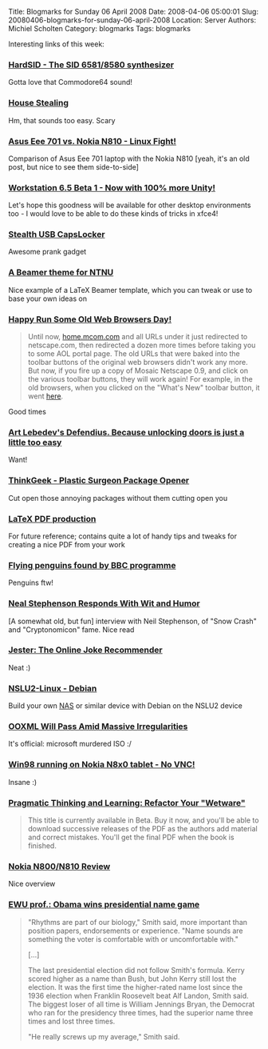 Title: Blogmarks for Sunday 06 April 2008
Date: 2008-04-06 05:00:01
Slug: 20080406-blogmarks-for-sunday-06-april-2008
Location: Server
Authors: Michiel Scholten
Category: blogmarks
Tags: blogmarks

<p>Interesting links of this week:</p>
<h3><a href="http://www.hardsid.com/">HardSID - The SID 6581/8580 synthesizer</a></h3>
<p>Gotta love that Commodore64 sound!</p>
<h3><a href="http://www.fbi.gov/page2/march08/housestealing_032508.html">House Stealing</a></h3>
<p>Hm, that sounds too easy. Scary</p>
<h3><a href="http://www.ultramobilegeek.com/2007/11/asus-eee-701-vs-nokia-n810-linux-fight.html">Asus Eee 701 vs. Nokia N810 - Linux Fight!</a></h3>
<p>Comparison of Asus Eee 701 laptop with the Nokia N810 [yeah, it's an old post, but nice to see them side-to-side]</p>
<h3><a href="http://www.chipx86.com/blog/?p=250">Workstation 6.5 Beta 1 - Now with 100% more Unity!</a></h3>
<p>Let's hope this goodness will be available for other desktop environments too - I would love to be able to do these kinds of tricks in xfce4!</p>
<h3><a href="http://macetech.com/blog/?q=node/46">Stealth USB CapsLocker </a></h3>
<p>Awesome prank gadget</p>
<h3><a href="http://story.idi.ntnu.no/~cassens/blog/archives/39-A-Beamer-theme-for-NTNU.html">A Beamer theme for NTNU</a></h3>
<p>Nice example of a LaTeX Beamer template, which you can tweak or use to base your own ideas on</p>
<h3><a href="http://jwz.livejournal.com/856745.html">Happy Run Some Old Web Browsers Day!</a></h3>
<blockquote><p>Until now,
<a href="http://home.mcom.com/">home.mcom.com</a> and all URLs under it
just redirected to netscape.com, then redirected a dozen more times
before taking you to some AOL portal page. The old URLs that were
baked into the toolbar buttons of the original web browsers didn't
work any more. But now, if you fire up a copy of Mosaic Netscape 0.9,
and click on the various toolbar buttons, they will work again! For
example, in the old browsers, when you clicked on the "What's New"
toolbar button, it went
<a href="http://home.mcom.com/home/whats-new.html">here</a>.
</p></blockquote>

<p>Good times</p>
<h3><a href="http://www.engadget.com/2008/04/01/art-lebedevs-defendius-because-unlocking-doors-is-just-a-littl/">Art Lebedev's Defendius. Because unlocking doors is just a little too easy</a></h3>
<p>Want!</p>
<h3><a href="http://www.thinkgeek.com/gadgets/tools/9fb2/">ThinkGeek - Plastic Surgeon Package Opener</a></h3>
<p>Cut open those annoying packages without them cutting open you</p>
<h3><a href="http://www-h.eng.cam.ac.uk/help/tpl/textprocessing/pdfproduction.html">LaTeX PDF production</a></h3>
<p>For future reference; contains quite a lot of handy tips and tweaks for creating a nice PDF from your work</p>
<h3><a href="http://www.telegraph.co.uk/news/main.jhtml?xml=/news/2008/04/01/npenguin101.xml">Flying penguins found by BBC programme</a></h3>
<p>Penguins ftw!</p>
<h3><a href="http://interviews.slashdot.org/article.pl?sid=04/10/20/1518217">Neal Stephenson Responds With Wit and Humor</a></h3>
<p>[A somewhat old, but fun] interview with Neil Stephenson, of "Snow Crash" and "Cryptonomicon" fame. Nice read</p>
<h3><a href="http://eigentaste.berkeley.edu/user/index.php">Jester: The Online Joke Recommender</a></h3>
<p>Neat :)</p>
<h3><a href="http://www.nslu2-linux.org/wiki/Debian/HomePage">NSLU2-Linux - Debian</a></h3>
<p>Build your own <a href="http://en.wikipedia.org/wiki/Network-attached_storage">NAS</a> or similar device with Debian on the NSLU2 device</p>
<h3><a href="http://tech.slashdot.org/article.pl?sid=08/03/31/0039238">OOXML Will Pass Amid Massive Irregularities</a></h3>
<p>It's official: microsoft murdered ISO :/</p>
<h3><a href="http://www.internettablettalk.com/forums/showthread.php?t=6099">Win98 running on Nokia N8x0 tablet - No VNC!</a></h3>
<p>Insane :)</p>
<h3><a href="http://pragprog.com/titles/ahptl">Pragmatic Thinking and Learning: Refactor Your "Wetware"</a></h3>
<blockquote><p>This title is currently available in Beta. Buy it now, and you'll be able to download successive releases of the PDF as the authors add material and correct mistakes. You'll get the final PDF when the book is finished.</p></blockquote>
<h3><a href="http://www.smape.com/en/reviews/nokia/Nokia_N810-review.html">Nokia N800/N810 Review</a></h3>
<p>Nice overview</p>
<h3><a href="http://seattletimes.nwsource.com/html/nationworld/2004287025_prezname17.html">EWU prof.: Obama wins presidential name game</a></h3>
<blockquote><p>"Rhythms are part of our biology," Smith said, more important than position papers, endorsements or experience. "Name sounds are something the voter is comfortable with or uncomfortable with."</p>

<p>[...]</p>

<p>The last presidential election did not follow Smith's formula. Kerry scored higher as a name than Bush, but John Kerry still lost the election. It was the first time the higher-rated name lost since the 1936 election when Franklin Roosevelt beat Alf Landon, Smith said. The biggest loser of all time is William Jennings Bryan, the Democrat who ran for the presidency three times, had the superior name three times and lost three times.</p>

<p>"He really screws up my average," Smith said.</p></blockquote>
